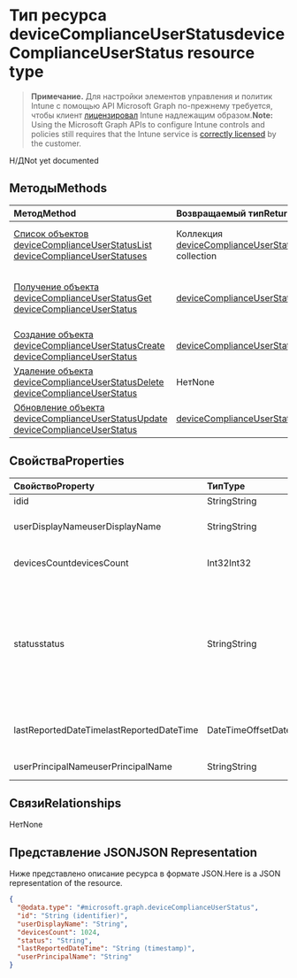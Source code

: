# <a name="devicecomplianceuserstatus-resource-type"></a><span data-ttu-id="f45c9-101">Тип ресурса deviceComplianceUserStatus</span><span class="sxs-lookup"><span data-stu-id="f45c9-101">deviceComplianceUserStatus resource type</span></span>

> <span data-ttu-id="f45c9-102">**Примечание.** Для настройки элементов управления и политик Intune с помощью API Microsoft Graph по-прежнему требуется, чтобы клиент [лицензировал](https://go.microsoft.com/fwlink/?linkid=839381) Intune надлежащим образом.</span><span class="sxs-lookup"><span data-stu-id="f45c9-102">**Note:** Using the Microsoft Graph APIs to configure Intune controls and policies still requires that the Intune service is [correctly licensed](https://go.microsoft.com/fwlink/?linkid=839381) by the customer.</span></span>

<span data-ttu-id="f45c9-103">Н/Д</span><span class="sxs-lookup"><span data-stu-id="f45c9-103">Not yet documented</span></span>
## <a name="methods"></a><span data-ttu-id="f45c9-104">Методы</span><span class="sxs-lookup"><span data-stu-id="f45c9-104">Methods</span></span>
|<span data-ttu-id="f45c9-105">Метод</span><span class="sxs-lookup"><span data-stu-id="f45c9-105">Method</span></span>|<span data-ttu-id="f45c9-106">Возвращаемый тип</span><span class="sxs-lookup"><span data-stu-id="f45c9-106">Return Type</span></span>|<span data-ttu-id="f45c9-107">Описание</span><span class="sxs-lookup"><span data-stu-id="f45c9-107">Description</span></span>|
|:---|:---|:---|
|[<span data-ttu-id="f45c9-108">Список объектов deviceComplianceUserStatus</span><span class="sxs-lookup"><span data-stu-id="f45c9-108">List deviceComplianceUserStatuses</span></span>](../api/intune_deviceconfig_devicecomplianceuserstatus_list.md)|<span data-ttu-id="f45c9-109">Коллекция [deviceComplianceUserStatus](../resources/intune_deviceconfig_devicecomplianceuserstatus.md)</span><span class="sxs-lookup"><span data-stu-id="f45c9-109">[deviceComplianceUserStatus](../resources/intune_deviceconfig_devicecomplianceuserstatus.md) collection</span></span>|<span data-ttu-id="f45c9-110">Список свойств и связей объектов [deviceComplianceUserStatus](../resources/intune_deviceconfig_devicecomplianceuserstatus.md).</span><span class="sxs-lookup"><span data-stu-id="f45c9-110">List properties and relationships of the [deviceComplianceUserStatus](../resources/intune_deviceconfig_devicecomplianceuserstatus.md) objects.</span></span>|
|[<span data-ttu-id="f45c9-111">Получение объекта deviceComplianceUserStatus</span><span class="sxs-lookup"><span data-stu-id="f45c9-111">Get deviceComplianceUserStatus</span></span>](../api/intune_deviceconfig_devicecomplianceuserstatus_get.md)|[<span data-ttu-id="f45c9-112">deviceComplianceUserStatus</span><span class="sxs-lookup"><span data-stu-id="f45c9-112">deviceComplianceUserStatus</span></span>](../resources/intune_deviceconfig_devicecomplianceuserstatus.md)|<span data-ttu-id="f45c9-113">Чтение свойств и связей объекта [deviceComplianceUserStatus](../resources/intune_deviceconfig_devicecomplianceuserstatus.md).</span><span class="sxs-lookup"><span data-stu-id="f45c9-113">Read properties and relationships of [plannerProgressTaskBoardTaskFormat](../resources/intune_deviceconfig_devicecomplianceuserstatus.md) object.</span></span>|
|[<span data-ttu-id="f45c9-114">Создание объекта deviceComplianceUserStatus</span><span class="sxs-lookup"><span data-stu-id="f45c9-114">Create deviceComplianceUserStatus</span></span>](../api/intune_deviceconfig_devicecomplianceuserstatus_create.md)|[<span data-ttu-id="f45c9-115">deviceComplianceUserStatus</span><span class="sxs-lookup"><span data-stu-id="f45c9-115">deviceComplianceUserStatus</span></span>](../resources/intune_deviceconfig_devicecomplianceuserstatus.md)|<span data-ttu-id="f45c9-116">Создание объекта [deviceComplianceUserStatus](../resources/intune_deviceconfig_devicecomplianceuserstatus.md).</span><span class="sxs-lookup"><span data-stu-id="f45c9-116">Create a new [plannerBucket](../resources/intune_deviceconfig_devicecomplianceuserstatus.md) object.</span></span>|
|[<span data-ttu-id="f45c9-117">Удаление объекта deviceComplianceUserStatus</span><span class="sxs-lookup"><span data-stu-id="f45c9-117">Delete deviceComplianceUserStatus</span></span>](../api/intune_deviceconfig_devicecomplianceuserstatus_delete.md)|<span data-ttu-id="f45c9-118">Нет</span><span class="sxs-lookup"><span data-stu-id="f45c9-118">None</span></span>|<span data-ttu-id="f45c9-119">Удаляет объект [deviceComplianceUserStatus](../resources/intune_deviceconfig_devicecomplianceuserstatus.md).</span><span class="sxs-lookup"><span data-stu-id="f45c9-119">Deletes a [deviceComplianceUserStatus](../resources/intune_deviceconfig_devicecomplianceuserstatus.md).</span></span>|
|[<span data-ttu-id="f45c9-120">Обновление объекта deviceComplianceUserStatus</span><span class="sxs-lookup"><span data-stu-id="f45c9-120">Update deviceComplianceUserStatus</span></span>](../api/intune_deviceconfig_devicecomplianceuserstatus_update.md)|[<span data-ttu-id="f45c9-121">deviceComplianceUserStatus</span><span class="sxs-lookup"><span data-stu-id="f45c9-121">deviceComplianceUserStatus</span></span>](../resources/intune_deviceconfig_devicecomplianceuserstatus.md)|<span data-ttu-id="f45c9-122">Обновление свойств объекта [deviceComplianceUserStatus](../resources/intune_deviceconfig_devicecomplianceuserstatus.md).</span><span class="sxs-lookup"><span data-stu-id="f45c9-122">Update the properties of a [calendar](../resources/intune_deviceconfig_devicecomplianceuserstatus.md) object.</span></span>|

## <a name="properties"></a><span data-ttu-id="f45c9-123">Свойства</span><span class="sxs-lookup"><span data-stu-id="f45c9-123">Properties</span></span>
|<span data-ttu-id="f45c9-124">Свойство</span><span class="sxs-lookup"><span data-stu-id="f45c9-124">Property</span></span>|<span data-ttu-id="f45c9-125">Тип</span><span class="sxs-lookup"><span data-stu-id="f45c9-125">Type</span></span>|<span data-ttu-id="f45c9-126">Описание</span><span class="sxs-lookup"><span data-stu-id="f45c9-126">Description</span></span>|
|:---|:---|:---|
|<span data-ttu-id="f45c9-127">id</span><span class="sxs-lookup"><span data-stu-id="f45c9-127">id</span></span>|<span data-ttu-id="f45c9-128">String</span><span class="sxs-lookup"><span data-stu-id="f45c9-128">String</span></span>|<span data-ttu-id="f45c9-129">Ключ объекта.</span><span class="sxs-lookup"><span data-stu-id="f45c9-129">Key of the setting.</span></span>|
|<span data-ttu-id="f45c9-130">userDisplayName</span><span class="sxs-lookup"><span data-stu-id="f45c9-130">userDisplayName</span></span>|<span data-ttu-id="f45c9-131">String</span><span class="sxs-lookup"><span data-stu-id="f45c9-131">String</span></span>|<span data-ttu-id="f45c9-132">Имя пользователя в объекте DevicePolicyStatus.</span><span class="sxs-lookup"><span data-stu-id="f45c9-132">User name of the DevicePolicyStatus.</span></span>|
|<span data-ttu-id="f45c9-133">devicesCount</span><span class="sxs-lookup"><span data-stu-id="f45c9-133">devicesCount</span></span>|<span data-ttu-id="f45c9-134">Int32</span><span class="sxs-lookup"><span data-stu-id="f45c9-134">Int32</span></span>|<span data-ttu-id="f45c9-135">Количество устройств для этого пользователя.</span><span class="sxs-lookup"><span data-stu-id="f45c9-135">Devices count for that user.</span></span>|
|<span data-ttu-id="f45c9-136">status</span><span class="sxs-lookup"><span data-stu-id="f45c9-136">status</span></span>|<span data-ttu-id="f45c9-137">String</span><span class="sxs-lookup"><span data-stu-id="f45c9-137">String</span></span>|<span data-ttu-id="f45c9-138">Состояние соответствия требованиям для отчета о политике.</span><span class="sxs-lookup"><span data-stu-id="f45c9-138">Compliance status of the policy report.</span></span> <span data-ttu-id="f45c9-139">Возможные значения: `unknown`, `notApplicable`, `compliant`, `remediated`, `nonCompliant`, `error`, `conflict`.</span><span class="sxs-lookup"><span data-stu-id="f45c9-139">Possible values are: `unknown`, `notApplicable`, `compliant`, `remediated`, `nonCompliant`, `error`, `conflict`.</span></span>|
|<span data-ttu-id="f45c9-140">lastReportedDateTime</span><span class="sxs-lookup"><span data-stu-id="f45c9-140">lastReportedDateTime</span></span>|<span data-ttu-id="f45c9-141">DateTimeOffset</span><span class="sxs-lookup"><span data-stu-id="f45c9-141">DateTimeOffset</span></span>|<span data-ttu-id="f45c9-142">Дата и время последнего изменения отчета о политике.</span><span class="sxs-lookup"><span data-stu-id="f45c9-142">Last modified date time of the policy report.</span></span>|
|<span data-ttu-id="f45c9-143">userPrincipalName</span><span class="sxs-lookup"><span data-stu-id="f45c9-143">userPrincipalName</span></span>|<span data-ttu-id="f45c9-144">String</span><span class="sxs-lookup"><span data-stu-id="f45c9-144">String</span></span>|<span data-ttu-id="f45c9-145">Имя участника-пользователя.</span><span class="sxs-lookup"><span data-stu-id="f45c9-145">userPrincipalName</span></span>|

## <a name="relationships"></a><span data-ttu-id="f45c9-146">Связи</span><span class="sxs-lookup"><span data-stu-id="f45c9-146">Relationships</span></span>
<span data-ttu-id="f45c9-147">Нет</span><span class="sxs-lookup"><span data-stu-id="f45c9-147">None</span></span>
## <a name="json-representation"></a><span data-ttu-id="f45c9-148">Представление JSON</span><span class="sxs-lookup"><span data-stu-id="f45c9-148">JSON Representation</span></span>
<span data-ttu-id="f45c9-149">Ниже представлено описание ресурса в формате JSON.</span><span class="sxs-lookup"><span data-stu-id="f45c9-149">Here is a JSON representation of the resource.</span></span>
<!-- {
  "blockType": "resource",
  "keyProperty": "id",
  "@odata.type": "microsoft.graph.deviceComplianceUserStatus"
}
-->
``` json
{
  "@odata.type": "#microsoft.graph.deviceComplianceUserStatus",
  "id": "String (identifier)",
  "userDisplayName": "String",
  "devicesCount": 1024,
  "status": "String",
  "lastReportedDateTime": "String (timestamp)",
  "userPrincipalName": "String"
}
```



